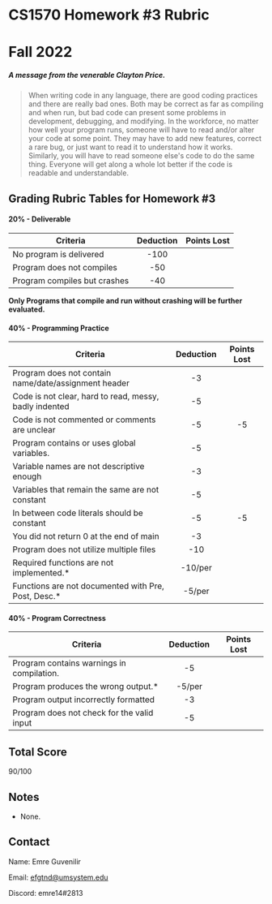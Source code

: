 # CS1570 Homework #3 Rubric
# Fall 2022

##### A message from the venerable Clayton Price.

> When writing code in any language, there are good coding practices and there are really bad ones. Both may be correct as far as compiling and when run, but bad code can present some problems in development, debugging, and modifying. In the workforce, no matter how well your program runs, someone will have to read and/or alter your code at some point. They may have to add new features, correct a rare bug, or just want to read it to understand how it works. Similarly, you will have to read someone else's code to do the same thing. Everyone will get along a whole lot better if the code is readable and understandable.

## Grading Rubric Tables for Homework #3

#### 20% - Deliverable

| Criteria | Deduction | Points Lost |
|----------|:---------:|:-----------:|
| No program is delivered     | -100 |  |
| Program does not compiles    | -50 |  |
| Program compiles but crashes | -40 |  |

**Only Programs that compile and run without crashing will be further evaluated.**

#### 40% - Programming Practice

| Criteria | Deduction | Points Lost |
|----------|:---------:|:-----------:|
| Program does not contain name/date/assignment header   |  -3 |  |
| Code is not clear, hard to read, messy, badly indented |  -5 |  |
| Code is not commented or comments are unclear          |  -5 |-5|
| Program contains or uses global variables.             |  -5 |  |
| Variable names are not descriptive enough              |  -3 |  |
| Variables that remain the same are not constant        |  -5 |  |
| In between code literals should be constant            |  -5 |-5|
| You did not return 0 at the end of main                |  -3 |  |
| Program does not utilize multiple files                | -10 |  |
| Required functions are not implemented.*               | -10/per |  |
| Functions are not documented with Pre, Post, Desc.*    | -5/per |  |

#### 40% - Program Correctness 

| Criteria | Deduction | Points Lost |
|----------|:---------:|:-----------:|
| Program contains warnings in compilation.          | -5 |  |
| Program produces the wrong output.*            | -5/per |  |
| Program output incorrectly formatted               | -3 |  |
| Program does not check for the valid input         | -5 |  |

## Total Score

90/100

## Notes

- None.

## Contact

Name: Emre Guvenilir

Email: efgtnd@umsystem.edu

Discord: emre14#2813


